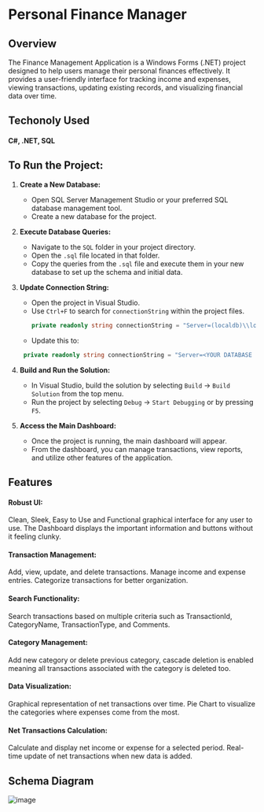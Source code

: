 
# Personal Finance Manager

## Overview

The Finance Management Application is a Windows Forms (.NET) project designed to help users manage their personal finances effectively. It provides a user-friendly interface for tracking income and expenses, viewing transactions, updating existing records, and visualizing financial data over time.

## Techonoly Used
#### C#, .NET, SQL

## To Run the Project:

1. **Create a New Database:**
   - Open SQL Server Management Studio or your preferred SQL database management tool.
   - Create a new database for the project.

2. **Execute Database Queries:**
   - Navigate to the `SQL` folder in your project directory.
   - Open the `.sql` file located in that folder.
   - Copy the queries from the `.sql` file and execute them in your new database to set up the schema and initial data.

3. **Update Connection String:**
   - Open the project in Visual Studio.
   - Use `Ctrl+F` to search for `connectionString` within the project files.
     ```csharp
     private readonly string connectionString = "Server=(localdb)\\login;Database=FinanceTracker;Trusted_Connection=True;";
   - Update this to:
    ```csharp
     private readonly string connectionString = "Server=<YOUR DATABASE SERVER/SOURCE>;Database=<DATABASENAME>;Trusted_Connection=True;";

4. **Build and Run the Solution:**
   - In Visual Studio, build the solution by selecting `Build` -> `Build Solution` from the top menu.
   - Run the project by selecting `Debug` -> `Start Debugging` or by pressing `F5`.

5. **Access the Main Dashboard:**
   - Once the project is running, the main dashboard will appear.
   - From the dashboard, you can manage transactions, view reports, and utilize other features of the application.

## Features
#### Robust UI:
Clean, Sleek, Easy to Use and Functional graphical interface for any user to use. The Dashboard displays the important information and buttons without it feeling clunky.
#### Transaction Management:
Add, view, update, and delete transactions.
Manage income and expense entries.
Categorize transactions for better organization.
#### Search Functionality:
Search transactions based on multiple criteria such as TransactionId, CategoryName, TransactionType, and Comments.
#### Category Management:
Add new category or delete previous category, cascade deletion is enabled meaning all transactions associated with the category is deleted too. 
#### Data Visualization:
Graphical representation of net transactions over time. Pie Chart to visualize the categories where expenses come from the most.
#### Net Transactions Calculation:
Calculate and display net income or expense for a selected period.
Real-time update of net transactions when new data is added.

## Schema Diagram
![image](https://github.com/user-attachments/assets/ceb68113-24ff-4447-87b0-a0b57c123bc9)


